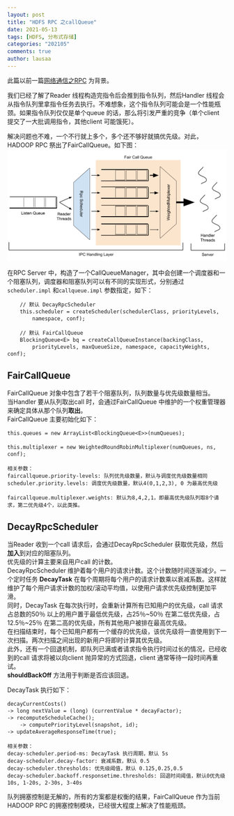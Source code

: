 ```yaml
---
layout: post
title: "HDFS RPC 之callQueue"
date: 2021-05-13
tags: [HDFS, 分布式存储]
categories: "202105"
comments: true
author: lausaa
---
```


此篇以前一篇[网络通信之RPC](https://lausaa.github.io/2021/05/12/HadoopRPC/) 为背景。

我们已经了解了Reader 线程构造完指令后会推到指令队列，然后Handler 线程会从指令队列里拿指令任务去执行。不难想象，这个指令队列可能会是一个性能瓶颈。如果指令队列仅仅是单个queue 的话，那么将引发严重的竞争（单个client 提交了一大批调用指令，其他client 可能饿死）。

解决问题也不难，一个不行就上多个，多个还不够好就搞优先级。对此，HADOOP RPC 祭出了FairCallQueue。如下图：  
![](/imgs/faircallqueue-overview.png)

在RPC Server 中，构造了一个CallQueueManager，其中会创建一个调度器和一个阻塞队列，调度器和阻塞队列可以有不同的实现形式，分别通过`scheduler.impl` 和`callqueue.impl` 参数指定，如下：
```
    // 默认 DecayRpcScheduler
    this.scheduler = createScheduler(schedulerClass, priorityLevels,
        namespace, conf);

    // 默认 FairCallQueue
    BlockingQueue<E> bq = createCallQueueInstance(backingClass,
        priorityLevels, maxQueueSize, namespace, capacityWeights, conf);
```

## FairCallQueue
FairCallQueue 对象中包含了若干个阻塞队列，队列数量与优先级数量相当。  
当Handler 要从队列取出call 时，会通过FairCallQueue 中维护的一个权重管理器来确定具体从那个队列**取出**。  
FairCallQueue 主要初始化如下：
```
this.queues = new ArrayList<BlockingQueue<E>>(numQueues);

this.multiplexer = new WeightedRoundRobinMultiplexer(numQueues, ns, conf);

相关参数：
faircallqueue.priority-levels: 队列优先级数量，默认与调度优先级数量相同
scheduler.priority.levels: 调度优先级数量，默认4(0,1,2,3), 0 为最高优先级

faircallqueue.multiplexer.weights: 默认为8,4,2,1，即最高优先级队列取8个请求，第二优先级4个，以此类推。
```

## DecayRpcScheduler
当Reader 收到一个call 请求后，会通过DecayRpcScheduler 获取优先级，然后**加入**到对应的阻塞队列。  
优先级的计算主要来自用户call 的计数。  
DecayRpcScheduler 维护着每个用户的请求计数。这个计数随时间逐渐减少。一个定时任务 **DecayTask** 在每个周期将每个用户的请求计数乘以衰减系数。这样就维护了每个用户请求计数的加权/滚动平均值，以使用户请求优先级控制更加平滑。  
同时，DecayTask 在每次执行时，会重新计算所有已知用户的优先级，call 请求占总数的50％ 以上的用户置于最低优先级，占25％~50％ 在第二低优先级，占12.5％~25％ 在第二高的优先级，所有其他用户被排在最高优先级。  
在扫描结束时，每个已知用户都有一个缓存的优先级，该优先级将一直使用到下一次扫描。两次扫描之间出现的新用户将即时计算其优先级。  
此外，还有一个回退机制，即队列已满或者请求指令执行时间过长的情况，已经收到的call 请求将被以向client 抛异常的方式回退，client 通常等待一段时间再重试。  
**shouldBackOff** 方法用于判断是否应该回退。  

DecayTask 执行如下：
```
decayCurrentCosts()
-> long nextValue = (long) (currentValue * decayFactor);
-> recomputeScheduleCache();
    -> computePriorityLevel(snapshot, id);
-> updateAverageResponseTime(true); 

相关参数：
decay-scheduler.period-ms: DecayTask 执行周期，默认 5s
decay-scheduler.decay-factor: 衰减系数，默认 0.5
decay-scheduler.thresholds: 优先级阈值，默认 0.125,0.25,0.5
decay-scheduler.backoff.responsetime.thresholds: 回退时间阈值，默认0优先级10s, 1-20s, 2-30s, 3-40s
```

队列拥塞控制是无解的，所有的方案都是权衡的结果，FairCallQueue 作为当前HADOOP RPC 的拥塞控制模块，已经很大程度上解决了性能瓶颈。